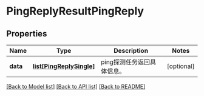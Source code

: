 # PingReplyResultPingReply

## Properties
Name | Type | Description | Notes
------------ | ------------- | ------------- | -------------
**data** | [**list[PingReplySingle]**](PingReplySingle.md) | ping探测任务返回具体信息。 | [optional] 

[[Back to Model list]](../README.md#documentation-for-models) [[Back to API list]](../README.md#documentation-for-api-endpoints) [[Back to README]](../README.md)


